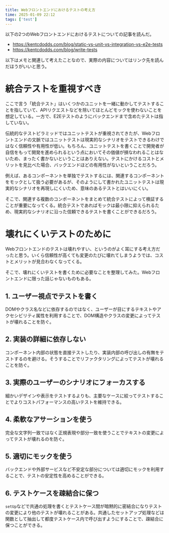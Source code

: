 ```yaml
---
title: Webフロントエンドにおけるテストの考え方
time: 2025-01-09 22:12
tags: ['test']
---
```


以下の2つのWebフロントエンドにおけるテストについての記事を読んだ。

- https://kentcdodds.com/blog/static-vs-unit-vs-integration-vs-e2e-tests
- https://kentcdodds.com/blog/write-tests

以下はメモと関連して考えたことなので、実際の内容についてはリンク先を読んだほうがいいと思う。

# 統合テストを重視すべき
ここで言う「統合テスト」はいくつかのユニットを一緒に動かしてテストすることを指していて、APIリクエストなどを除いてほとんどモックを使わないことを想定している。一方で、E2Eテストのようにバックエンドまで含めたテストは指していない。

伝統的なテストピラミッドではユニットテストが重視されてきたが、Webフロントエンドの文脈ではユニットテストは現実的なシナリオをテストできるわけではなく信頼性や有用性が低い。もちろん、ユニットテストを書くことで開発者が自信をもって開発を進められるという点においてその価値が損なわれることはないため、まったく書かないということはありえない。テストにかけるコストとメリットを見比べた場合、バックエンドほどの有用性がないということだろう。

例えば、あるコンポーネントを単独でテストするには、関連するコンポーネントをモックとして扱う必要があるが、そのようにして書かれたユニットテストは現実的なシナリオを再現しにくいため、意味のあるテストとはいいにくい。

そこで、関連する複数のコンポーネントをまとめて統合テストによって検証することが重要になってくる。統合テストであればモックは最小限に抑えられるため、現実的なシナリオに沿った信頼できるテストを書くことができるだろう。

# 壊れにくいテストのために
Webフロントエンドのテストは壊れやすい、というのがよく耳にする考え方だったと思う。いくら信頼性が高くても変更のたびに壊れてしまうようでは、コストとメリットが見合わなくなってくる。

そこで、壊れにくいテストを書くために必要なことを整理してみた。Webフロントエンドに限った話じゃないものもある。

## 1. ユーザー視点でテストを書く
DOMやクラス名などに依存するのではなく、ユーザーが目にするテキストやアクセシビリティ属性を利用することで、DOM構造やクラスの変更によってテストが壊れることを防ぐ。

## 2. 実装の詳細に依存しない
コンポーネント内部の状態を直接テストしたり、実装内部の呼び出しの有無をテストするのを避ける。そうすることでリファクタリングによってテストが壊れることを防ぐ。

## 3. 実際のユーザーのシナリオにフォーカスする
細かいデザインや表示をテストするよりも、主要なケースに絞ってテストすることでよりコストパフォーマンスの高いテストを維持できる。

## 4. 柔軟なアサーションを使う
完全な文字列一致ではなく正規表現や部分一致を使うことでテキストの変更によってテストが壊れるのを防ぐ。

## 5. 適切にモックを使う
バックエンドや外部サービスなど不安定な部分については適切にモックを利用することで、テストの安定性を高めることができる。

## 6. テストケースを疎結合に保つ
`setUp`などで共通の処理を書くとテストケース間が暗黙的に密結合になりテストの変更により他のテストが壊れることがある。共通したセットアップ処理などは関数として抽出して都度テストケース内で呼び出すようにすることで、疎結合に保つことができる。

